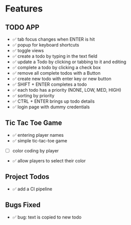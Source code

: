 # Features

## TODO APP

- ✅ tab focus changes when ENTER is hit
- ✅ popup for keyboard shortcuts
- ✅ toggle views
- ✅ create a todo by typing in the text field
- ✅ update a Todo by clicking or tabbing to it and editing
- ✅ complete a todo by clicking a check box
- ✅ remove all complete todos with a Button
- ✅ create new todo with enter key or new button
- ✅ SHIFT + ENTER completes a todo
- ✅ each todo has a priority (NONE, LOW, MED, HIGH)
- ✅ sorting by priority
- ✅ CTRL + ENTER brings up todo details
- ✅ login page with dummy credentials

## Tic Tac Toe Game

- ✅ entering player names
- ✅ simple tic-tac-toe game
- [ ] color coding by player
- ✅ allow players to select their color

## Project Todos

- ✅ add a CI pipeline

## Bugs Fixed

- ✅ bug: text is copied to new todo
